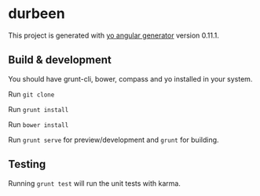 # durbeen

This project is generated with [yo angular generator](https://github.com/yeoman/generator-angular)
version 0.11.1.

## Build & development
You should have grunt-cli, bower, compass and yo installed in your system.

Run `git clone`

Run `grunt install`

Run `bower install`

Run `grunt serve` for preview/development and `grunt` for building.

## Testing

Running `grunt test` will run the unit tests with karma.
